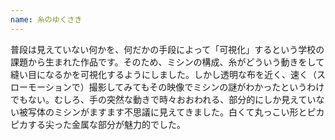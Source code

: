 ```yaml
---
name: 糸のゆくさき
---
```



普段は見えていない何かを、何だかの手段によって「可視化」するという学校の課題から生まれた作品です。そのため、ミシンの構成、糸がどういう動きをして縫い目になるかを可視化するようにしました。しかし透明な布を近く、速く（スローモーションで）撮影してみてもその映像でミシンの謎がわかったというわけでもない。むしろ、手の突然な動きで時々おおわれる、部分的にしか見えていない被写体のミシンがますます不思議に見えてきました。白くて丸っこい形とピカピカする尖った金属な部分が魅力的でした。
